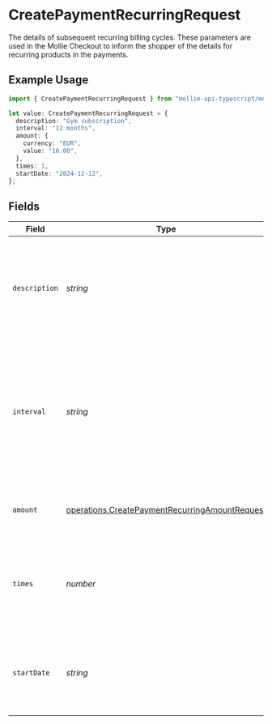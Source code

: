 # CreatePaymentRecurringRequest

The details of subsequent recurring billing cycles. These parameters are used in the Mollie Checkout to inform the shopper of the details for recurring products in the payments.

## Example Usage

```typescript
import { CreatePaymentRecurringRequest } from "mollie-api-typescript/models/operations";

let value: CreatePaymentRecurringRequest = {
  description: "Gym subscription",
  interval: "12 months",
  amount: {
    currency: "EUR",
    value: "10.00",
  },
  times: 1,
  startDate: "2024-12-12",
};
```

## Fields

| Field                                                                                                                                         | Type                                                                                                                                          | Required                                                                                                                                      | Description                                                                                                                                   | Example                                                                                                                                       |
| --------------------------------------------------------------------------------------------------------------------------------------------- | --------------------------------------------------------------------------------------------------------------------------------------------- | --------------------------------------------------------------------------------------------------------------------------------------------- | --------------------------------------------------------------------------------------------------------------------------------------------- | --------------------------------------------------------------------------------------------------------------------------------------------- |
| `description`                                                                                                                                 | *string*                                                                                                                                      | :heavy_minus_sign:                                                                                                                            | A description of the recurring item. If not present, the main description of the item will be used.                                           | Gym subscription                                                                                                                              |
| `interval`                                                                                                                                    | *string*                                                                                                                                      | :heavy_check_mark:                                                                                                                            | Cadence unit of the recurring item. For example: `12 months`, `52 weeks` or `365 days`.<br/><br/>Possible values: `... months` `... weeks` `... days` | 12 months                                                                                                                                     |
| `amount`                                                                                                                                      | [operations.CreatePaymentRecurringAmountRequest](../../models/operations/createpaymentrecurringamountrequest.md)                              | :heavy_minus_sign:                                                                                                                            | Total amount and currency of the recurring item.                                                                                              |                                                                                                                                               |
| `times`                                                                                                                                       | *number*                                                                                                                                      | :heavy_minus_sign:                                                                                                                            | Total number of charges for the subscription to complete. Leave empty for ongoing subscription.                                               | 1                                                                                                                                             |
| `startDate`                                                                                                                                   | *string*                                                                                                                                      | :heavy_minus_sign:                                                                                                                            | The start date of the subscription if it does not start right away (format `YYYY-MM-DD`)                                                      | 2024-12-12                                                                                                                                    |